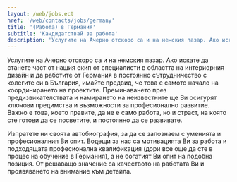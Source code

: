 ```yaml
---
layout: /web/jobs.ect
href: '/web/contacts/jobs/germany'
title: '(Работа) в Германия'
subtitle: 'Кандидатствай за работа'
description: 'Услугите на Ачерно отскоро са и на немския пазар. Ако искате да станете част от нашия екип от специалисти в областта на интериорния дизайн и да работите от Германия в постоянно сътрудничество с колегите си в България, имайте предвид, че това е самото начало на координирането на проектите. Преминаването през предизвикателствата и намирането на неизвестните ще Ви осигурят ключови предимства и възможности за професионално развитие. Важно е това, което правите, да не е само работа, но и страст, на която сте готови да се посветите, и постоянно да се развивате.'
---
```

Услугите на Ачерно отскоро са и на немския пазар. Ако искате да станете част от нашия екип от специалисти в областта на интериорния дизайн и да работите от Германия в постоянно сътрудничество с колегите си в България, имайте предвид, че това е самото начало на координирането на проектите. Преминаването през предизвикателствата и намирането на неизвестните ще Ви осигурят ключови предимства и възможности за професионално развитие. Важно е това, което правите, да не е само работа, но и страст, на която сте готови да се посветите, и постоянно да се развивате.

Изпратете ни своята автобиография, за да се запознаем с уменията и професионалния Ви опит. Водещи за нас са мотивацията Ви за работа и подходящата професионална квалификация (дори все още да сте в процес на обучение в Германия), а не богатият Ви опит на подобна позиция. От решаващо значение са качеството на работата Ви и проявяването на внимание към детайла.